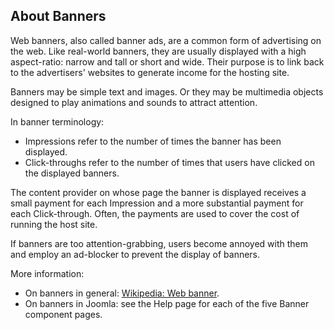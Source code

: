 <!-- Filename: J4.x:Banners / Display title: Banners -->

## About Banners

Web banners, also called banner ads, are a common form of advertising on the web. Like real-world banners, they are usually displayed with a high aspect-ratio: narrow and tall or short and wide. Their purpose is to link back to the advertisers' websites to generate income for the hosting site.

Banners may be simple text and images. Or they may be multimedia objects designed to play animations and sounds to attract attention.

In banner terminology:

* Impressions refer to the number of times the banner has been displayed.
* Click-throughs refer to the number of times that users have clicked on the displayed banners.

The content provider on whose page the banner is displayed receives a small payment for each Impression and a more substantial payment for each Click-through. Often, the payments are used to cover the cost of running the host site.

If banners are too attention-grabbing, users become annoyed with them and employ an ad-blocker to prevent the display of banners.

More information:

* On banners in general: [Wikipedia: Web banner](https://en.wikipedia.org/wiki/Web_banner).
* On banners in Joomla: see the Help page for each of the five Banner component pages.